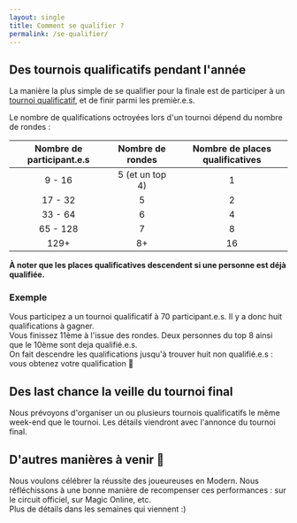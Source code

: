 ```yaml
---
layout: single
title: Comment se qualifier ?
permalink: /se-qualifier/
---
```


## Des tournois qualificatifs pendant l'année

La manière la plus simple de se qualifier pour la finale est de participer à un [tournoi qualificatif](/tournois/), et de finir parmi les premièr.e.s.

Le nombre de qualifications octroyées lors d'un tournoi dépend du nombre de rondes :

|Nombre de participant.e.s | Nombre de rondes | Nombre de places qualificatives |
| :-: | :-: | :-: |
| 9 - 16 | 5 (et un top 4) | 1 |
| 17 - 32 | 5 | 2 |
| 33 - 64 | 6 | 4 |
| 65 - 128 | 7 | 8 |
| 129+ | 8+ | 16 |

**À noter que les places qualificatives descendent si une personne est déjà qualifiée.**

### Exemple

Vous participez a un tournoi qualificatif à 70 participant.e.s. Il y a donc huit qualifications à gagner.  
Vous finissez 11ème à l'issue des rondes. Deux personnes du top 8 ainsi que le 10ème sont deja qualifié.e.s.  
On fait descendre les qualifications jusqu'à trouver huit non qualifié.e.s : vous obtenez votre qualification 🥳

## Des last chance la veille du tournoi final

Nous prévoyons d'organiser un ou plusieurs tournois qualificatifs le même week-end que le tournoi. Les détails viendront avec l'annonce du tournoi final.

## D'autres manières à venir 👀

Nous voulons célébrer la réussite des joueureuses en Modern. Nous réfléchissons à une bonne manière de recompenser ces performances : sur le circuit officiel, sur Magic Online, etc.  
Plus de détails dans les semaines qui viennent :)
